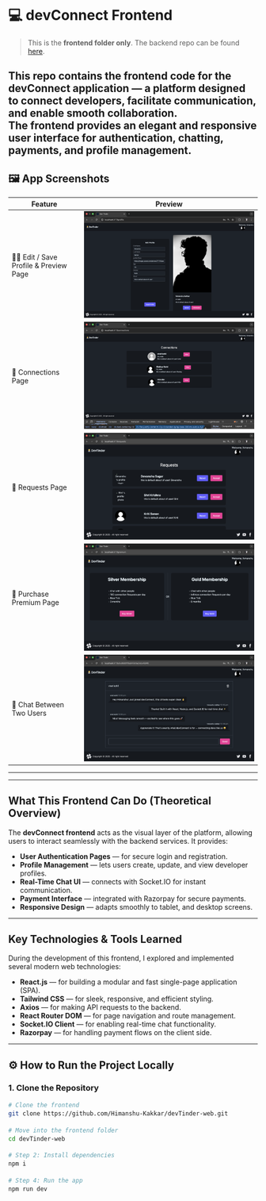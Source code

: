 # 💻 devConnect Frontend

> This is the **frontend folder only**. The backend repo can be found [here](https://github.com/Himanshu-Kakkar/devConnect-backend).

This repo contains the **frontend code** for the **devConnect** application — a platform designed to connect developers, facilitate communication, and enable smooth collaboration.  
The frontend provides an elegant and responsive user interface for authentication, chatting, payments, and profile management.
---


## 🖼️ App Screenshots

| Feature | Preview |
|----------|----------|
| 🧑‍💻 Edit / Save Profile & Preview Page | ![Profile Page](./screenshots/profile-page.png) |
| 🤝 Connections Page | ![Connections](./screenshots/connections.png) |
| 📩 Requests Page | ![Requests](./screenshots/requests.png) |
| 💎 Purchase Premium Page | ![Premium](./screenshots/premium.png) |
| 💬 Chat Between Two Users | ![Chat](./screenshots/chat.png) |

---
---

## What This Frontend Can Do (Theoretical Overview)

The **devConnect frontend** acts as the visual layer of the platform, allowing users to interact seamlessly with the backend services. It provides:
- **User Authentication Pages** — for secure login and registration.  
- **Profile Management** — lets users create, update, and view developer profiles.  
- **Real-Time Chat UI** — connects with Socket.IO for instant communication.  
- **Payment Interface** — integrated with Razorpay for secure payments.  
- **Responsive Design** — adapts smoothly to tablet, and desktop screens.  

---

## Key Technologies & Tools Learned

During the development of this frontend, I explored and implemented several modern web technologies:

- **React.js** — for building a modular and fast single-page application (SPA).  
- **Tailwind CSS** — for sleek, responsive, and efficient styling.  
- **Axios** — for making API requests to the backend.  
- **React Router DOM** — for page navigation and route management.  
- **Socket.IO Client** — for enabling real-time chat functionality.  
- **Razorpay** — for handling payment flows on the client side.  

---

## ⚙️ How to Run the Project Locally

### 1. Clone the Repository
```bash
# Clone the frontend
git clone https://github.com/Himanshu-Kakkar/devTinder-web.git

# Move into the frontend folder
cd devTinder-web

# Step 2: Install dependencies
npm i

# Step 4: Run the app
npm run dev
